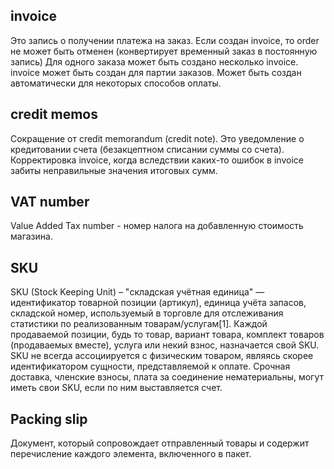 ## invoice
Это запись о получении платежа на заказ. Если создан invoice, то order не может быть отменен (конвертирует временный заказ в постоянную запись)
Для одного заказа может быть создано несколько invoice.
invoice может быть создан для партии заказов.
Может быть создан автоматически для некоторых способов оплаты.

## credit memos 
Сокращение от credit memorandum (credit note). Это уведомление о кредитовании счета (безакцептном списании суммы со счета). 
Корректировка invoice, когда вследствии каких-то ошибок в invoice забиты неправильные значения итоговых сумм.

## VAT number 
Value Added Tax number - номер налога на добавленную стоимость магазина.

## SKU
SKU (Stock Keeping Unit) – "складская учётная единица" — идентификатор товарной позиции (артикул), единица учёта запасов, складской номер, используемый в торговле для отслеживания статистики по реализованным товарам/услугам[1]. 
Каждой продаваемой позиции, будь то товар, вариант товара, комплект товаров (продаваемых вместе), услуга или некий взнос, назначается свой SKU.
SKU не всегда ассоциируется с физическим товаром, являясь скорее идентификатором сущности, представляемой к оплате. 
Срочная доставка, членские взносы, плата за соединение нематериальны, могут иметь свои SKU, если по ним выставляется счет.


## Packing slip
Документ, который сопровождает отправленный товары и содержит перечисление каждого элемента, включенного в пакет.